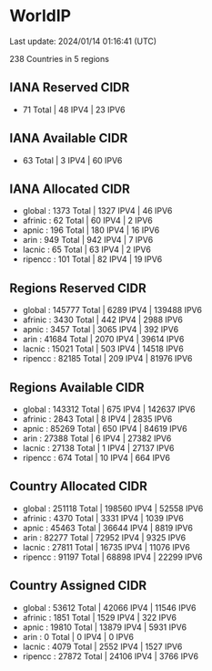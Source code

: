 # WorldIP

Last update: 2024/01/14 01:16:41 (UTC)

238 Countries in 5 regions

## IANA Reserved CIDR

- 71 Total | 48 IPV4 | 23 IPV6

## IANA Available CIDR

- 63 Total | 3 IPV4 | 60 IPV6

## IANA Allocated CIDR

- global : 1373 Total | 1327 IPV4 | 46 IPV6
- afrinic : 62 Total | 60 IPV4 | 2 IPV6
- apnic : 196 Total | 180 IPV4 | 16 IPV6
- arin : 949 Total | 942 IPV4 | 7 IPV6
- lacnic : 65 Total | 63 IPV4 | 2 IPV6
- ripencc : 101 Total | 82 IPV4 | 19 IPV6

## Regions Reserved CIDR

- global : 145777 Total | 6289 IPV4 | 139488 IPV6
- afrinic : 3430 Total | 442 IPV4 | 2988 IPV6
- apnic : 3457 Total | 3065 IPV4 | 392 IPV6
- arin : 41684 Total | 2070 IPV4 | 39614 IPV6
- lacnic : 15021 Total | 503 IPV4 | 14518 IPV6
- ripencc : 82185 Total | 209 IPV4 | 81976 IPV6

## Regions Available CIDR

- global : 143312 Total | 675 IPV4 | 142637 IPV6
- afrinic : 2843 Total | 8 IPV4 | 2835 IPV6
- apnic : 85269 Total | 650 IPV4 | 84619 IPV6
- arin : 27388 Total | 6 IPV4 | 27382 IPV6
- lacnic : 27138 Total | 1 IPV4 | 27137 IPV6
- ripencc : 674 Total | 10 IPV4 | 664 IPV6

## Country Allocated CIDR

- global : 251118 Total | 198560 IPV4 | 52558 IPV6
- afrinic : 4370 Total | 3331 IPV4 | 1039 IPV6
- apnic : 45463 Total | 36644 IPV4 | 8819 IPV6
- arin : 82277 Total | 72952 IPV4 | 9325 IPV6
- lacnic : 27811 Total | 16735 IPV4 | 11076 IPV6
- ripencc : 91197 Total | 68898 IPV4 | 22299 IPV6

## Country Assigned CIDR

- global : 53612 Total | 42066 IPV4 | 11546 IPV6
- afrinic : 1851 Total | 1529 IPV4 | 322 IPV6
- apnic : 19810 Total | 13879 IPV4 | 5931 IPV6
- arin : 0 Total | 0 IPV4 | 0 IPV6
- lacnic : 4079 Total | 2552 IPV4 | 1527 IPV6
- ripencc : 27872 Total | 24106 IPV4 | 3766 IPV6
